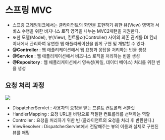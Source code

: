 # 스프링 MVC

- 스프링 프레임워크에서는 클라이언트의 화면을 표현하기 위한 뷰(View) 영역과 서비스 수행을 위한 비지니스 로직 영역을 나누는 MVC2패턴을 지원한다.
- 또한 모델(Model), 뷰(View), 컨트롤러(Controller) 사이의 의존 관계를 DI 컨테이너에서 관리하여 유연한 웹 애플리케이션을 쉽게 구현 및 개발할 수 있다.
- **@Controller** : 웹 애플리케이션에서 웹 요청과 응답을 처리하는 빈을 생성
- **@Service** : 웹 애플리케이션에서 비즈니스 로직을 처리하는 빈을 생성
- **@Repository** : 웹 애플리케이션에서 영속성(파일, 데이터 베이스) 처리를 위한 빈을 생성

## 요청 처리 과정

<img src="https://user-images.githubusercontent.com/26870393/182376640-202a56b6-f396-464f-b4dc-6075b0b824d4.png">

- DispatcherServlet : 사용자의 요청을 받는 프론트 컨트롤러 서블릿
- HandlerMapping : 요청 URL을 바탕으로 적절한 컨트롤러를 선택하는 역할
- Controller : 요청을 처리하기 위한 빈 (클라이언트의 요청을 처리 후 반환한다.)
- ViewResolver : DispatcherServlet에서 전달해주는 뷰의 이름과 실제로 구현된 뷰를 매핑
